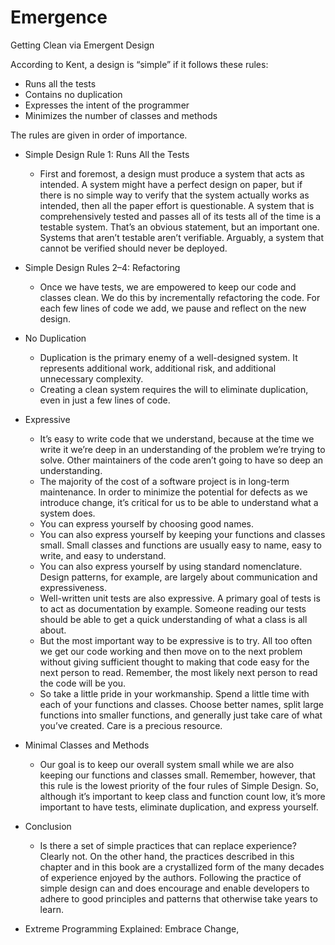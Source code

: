 # Emergence

Getting Clean via Emergent Design

According to Kent, a design is “simple” if it follows these rules:
- Runs all the tests 
- Contains no duplication 
- Expresses the intent of the programmer 
- Minimizes the number of classes and methods
                

The rules are given in order of importance. 

- Simple Design Rule 1: Runs All the Tests
    - First and foremost, a design must produce a system that acts as intended. A system might have a perfect design on paper, but if there is no simple way to verify that the system actually works as intended, then all the paper effort is questionable. A system that is comprehensively tested and passes all of its tests all of the time is a testable system. That’s an obvious statement, but an important one. Systems that aren’t testable aren’t verifiable. Arguably, a system that cannot be verified should never be deployed.
                

- Simple Design Rules 2–4: Refactoring
    - Once we have tests, we are empowered to keep our code and classes clean. We do this by incrementally refactoring the code. For each few lines of code we add, we pause and reflect on the new design.
                
                
- No Duplication
    - Duplication is the primary enemy of a well-designed system. It represents additional work, additional risk, and additional unnecessary complexity.
    - Creating a clean system requires the will to eliminate duplication, even in just a few lines of code.
                

- Expressive
    - It’s easy to write code that we understand, because at the time we write it we’re deep in an understanding of the problem we’re trying to solve. Other maintainers of the code aren’t going to have so deep an understanding.
    - The majority of the cost of a software project is in long-term maintenance. In order to minimize the potential for defects as we introduce change, it’s critical for us to be able to understand what a system does.
    - You can express yourself by choosing good names.
    - You can also express yourself by keeping your functions and classes small. Small classes and functions are usually easy to name, easy to write, and easy to understand.
    - You can also express yourself by using standard nomenclature. Design patterns, for example, are largely about communication and expressiveness.
    - Well-written unit tests are also expressive. A primary goal of tests is to act as documentation by example. Someone reading our tests should be able to get a quick understanding of what a class is all about.
    - But the most important way to be expressive is to try. All too often we get our code working and then move on to the next problem without giving sufficient thought to making that code easy for the next person to read. Remember, the most likely next person to read the code will be you.
    - So take a little pride in your workmanship. Spend a little time with each of your functions and classes. Choose better names, split large functions into smaller functions, and generally just take care of what you’ve created. Care is a precious resource.
                

- Minimal Classes and Methods
    - Our goal is to keep our overall system small while we are also keeping our functions and classes small. Remember, however, that this rule is the lowest priority of the four rules of Simple Design. So, although it’s important to keep class and function count low, it’s more important to have tests, eliminate duplication, and express yourself.
                

- Conclusion 
    - Is there a set of simple practices that can replace experience? Clearly not. On the other hand, the practices described in this chapter and in this book are a crystallized form of the many decades of experience enjoyed by the authors. Following the practice of simple design can and does encourage and enable developers to adhere to good principles and patterns that otherwise take years to learn.
                

- Extreme Programming Explained: Embrace Change,

